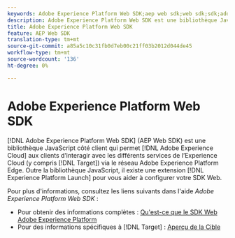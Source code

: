 ```yaml
---
keywords: Adobe Experience Platform Web SDK;aep web sdk;web sdk;sdk;adobe experience cloud;platform edge network;adobe experience platform edge network;edge network;aep edge network
description: Adobe Experience Platform Web SDK est une bibliothèque JavaScript côté client qui permet aux clients de Adobe Experience Cloud d’interagir avec les différents services de l’Experience Cloud via le réseau Adobe Experience Platform Edge.
title: Adobe Experience Platform Web SDK
feature: AEP Web SDK
translation-type: tm+mt
source-git-commit: a85a5c10c31fb0d7eb00c21ff03b2012d044de45
workflow-type: tm+mt
source-wordcount: '136'
ht-degree: 0%

---
```



# Adobe Experience Platform Web SDK

[!DNL Adobe Experience Platform Web SDK] (AEP Web SDK) est une bibliothèque JavaScript côté client qui permet  [!DNL Adobe Experience Cloud] aux clients d’interagir avec les différents services de l’Experience Cloud (y compris  [!DNL Target]) via le réseau Adobe Experience Platform Edge. Outre la bibliothèque JavaScript, il existe une extension [!DNL Experience Platform Launch] pour vous aider à configurer votre SDK Web.

Pour plus d&#39;informations, consultez les liens suivants dans l&#39;aide *Adobe Experience Platform Web SDK* :

* Pour obtenir des informations complètes : [Qu&#39;est-ce que le SDK Web Adobe Experience Platform](https://experienceleague.adobe.com/docs/experience-platform/edge/home.html)
* Pour des informations spécifiques à [!DNL Target] : [Aperçu de la Cible](https://experienceleague.adobe.com/docs/experience-platform/edge/personalization/adobe-target/target-overview.html)
